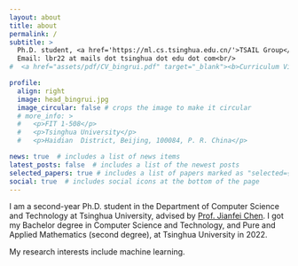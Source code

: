 ```yaml
---
layout: about
title: about
permalink: /
subtitle: >
  Ph.D. student, <a href='https://ml.cs.tsinghua.edu.cn/'>TSAIL Group</a>, <a href='https://www.tsinghua.edu.cn/en/index.htm'>Tsinghua University</a>.<br/>
  Email: lbr22 at mails dot tsinghua dot edu dot com<br/>
#  <a href="assets/pdf/CV_bingrui.pdf" target="_blank"><b>Curriculum Vitae</b></a>

profile:
  align: right
  image: head_bingrui.jpg
  image_circular: false # crops the image to make it circular
  # more_info: >
  #   <p>FIT 1-508</p>
  #   <p>Tsinghua University</p>
  #   <p>Haidian  District, Beijing, 100084, P. R. China</p>

news: true  # includes a list of news items
latest_posts: false  # includes a list of the newest posts
selected_papers: true # includes a list of papers marked as "selected={true}"
social: true  # includes social icons at the bottom of the page
---
```


<!-- Write your biography here. Tell the world about yourself. Link to your favorite [subreddit](http://reddit.com). You can put a picture in, too. The code is already in, just name your picture `prof_pic.jpg` and put it in the `img/` folder.

Put your address / P.O. box / other info right below your picture. You can also disable any of these elements by editing `profile` property of the YAML header of your `_pages/about.md`. Edit `_bibliography/papers.bib` and Jekyll will render your [publications page](/al-folio/publications/) automatically.

Link to your social media connections, too. This theme is set up to use [Font Awesome icons](https://fontawesome.com/) and [Academicons](https://jpswalsh.github.io/academicons/), like the ones below. Add your Facebook, Twitter, LinkedIn, Google Scholar, or just disable all of them. -->

I am a second-year Ph.D. student in the Department of Computer Science and Technology at Tsinghua University, advised by [Prof. Jianfei Chen](https://ml.cs.tsinghua.edu.cn/~jianfei/). 
I got my Bachelor degree in Computer Science and Technology, and Pure and Applied Mathematics (second degree), at Tsinghua University in 2022.

My research interests include machine learning.

